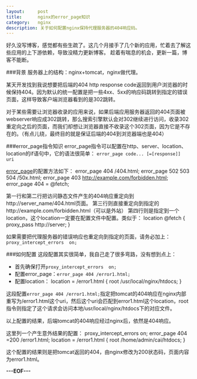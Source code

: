 ```yaml
---
layout:     post
title:      nginx的error_page知识
category:   nginx
description: 关于如何配置nginx保持代理服务器的404响应码。
---
```


好久没写博客，感觉都有些生疏了。这几个月接手了几个新的应用，忙着去了解这些应用的上下游依赖，导致没精力更新博客。
趁着有喘息的机会，更新一篇，博客不能断。

###背景
服务器上的结构：nginx+tomcat，nginx做代理。

某天开发找到我说想要把后端的404 http response code返回到用户浏览器的时候保持404。因为默认的统一配置是把一些4xx、5xx的响应码跳转到指定的错误页面，这样导致客户端浏览器看到的是302跳转。

对于某些需要让浏览器收录的应用来说，如果后端应用服务器返回的404页面被webserver响应成302跳转，那么搜索引擎默认会对302继续进行访问，收录302重定向之后的页面，而我们却想让浏览器直接不收录这个302页面，因为它是不存在的。（有点儿绕，最终目的就是保证后端的404到浏览器端也是404）

###error_page指令知识
error_page指令可以配置在http、server、location、location的if语句中，它的语法很简单：
`error_page code... [=[response]] uri`

[error_page][]的配置方法如下：
     error_page   404          /404.html;
     error_page   502 503 504  /50x.html;
     error_page   403          http://example.com/forbidden.html;
     error_page   404          = @fetch;

第一行和第二行把访问静态文件产生的404响应重定向到http://server_name/404.html页面。
第三行则直接重定向到指定的http://example.com/forbidden.html（可以是外站）
第四行则是指定到一个location，这个location一定要在配置文件中配置。类似于：
     location @fetch {
          proxy_pass http://server;
     }

如果需要把代理服务器的错误响应也重定向到指定的页面，请务必加上：
`proxy_intercept_errors  on;`


###如何配置
这段配置其实很简单，我自己走了很多弯路，没有想到点上：

*   首先确保打开`proxy_intercept_errors  on;`
*   配置error_page：`error_page 404 /error1.html;`
*   配置location：
     location = /error1.html {
          root /usr/local/nginx/htdocs;
     }

这段配置`error_page 404 /error1.html;`指定把tomcat的404响应在nginx内部重写为/error1.html这个uri，然后这个uri会匹配到error1.html这个location，root指令则指定了这个请求会访问本地/usr/local/nginx/htdocs下的对应文件。

以上配置的结果，后端tomcat的404响应经过nginx后，依然是404响应。

这里列一个产生意外结果的配置：
     proxy_intercept_errors  on;
     error_page 404 =200 /error1.html;
     location = /error1.html {
          root /home/admin/cai/htdocs;
     }

这个配置的结果则是把tomcat返回的404，由nginx修改为200状态码，页面内容为error1.html。

**---EOF---**

[error_page]:   http://wiki.nginx.org/HttpCoreModule#error_page "error_page"
